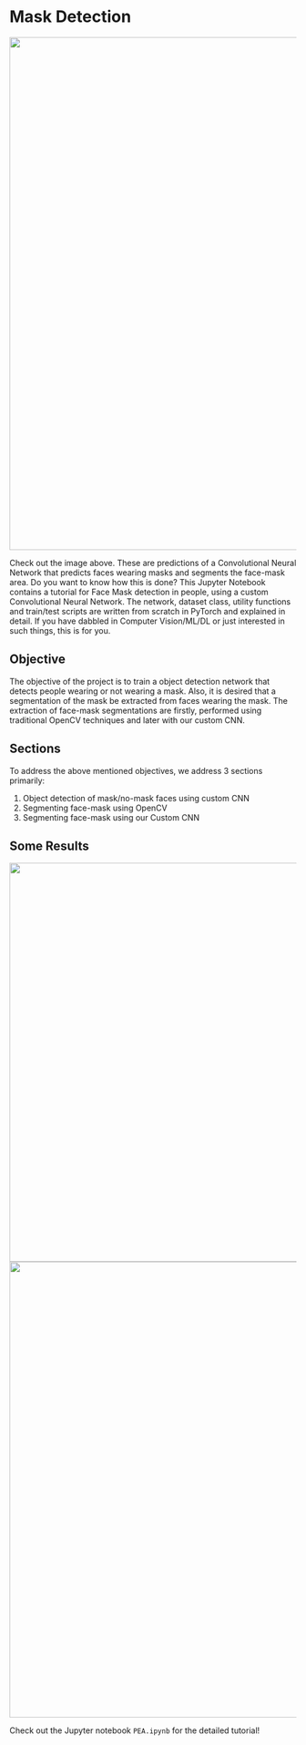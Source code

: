 # Mask Detection

<center>
  <img src=https://drive.google.com/uc?export=view&id=19TcTNVctD3HHk4mph-pm55TQk867GIIg width="900"/>
</center>


Check out the image above. These are predictions of a Convolutional Neural Network that predicts faces wearing masks 
and segments the face-mask area. Do you want to know how this is done? This Jupyter Notebook contains a tutorial for 
Face Mask detection in people, using a custom Convolutional Neural Network. The network, dataset class, utility functions 
and train/test scripts are written from scratch in PyTorch and explained in detail. If you have dabbled in Computer Vision/ML/DL 
or just interested in such things, this is for you. 

## Objective
The objective of the project is to train a object detection network that detects people wearing or not wearing a mask. 
Also, it is desired that a segmentation of the mask be extracted from faces wearing the mask. The extraction of face-mask 
segmentations are firstly, performed using traditional OpenCV techniques and later with our custom CNN. 

## Sections

To address the above mentioned objectives, we address 3 sections primarily:

1.   Object detection of mask/no-mask faces using custom CNN
2.   Segmenting face-mask using OpenCV
3.   Segmenting face-mask using our Custom CNN

## Some Results
<center>
  <img src=https://drive.google.com/uc?export=view&id=19lxGkqFcUEIQVDAJtJc3R9VXpUdlbVpv width="700"/>
</center>

<center>
  <img src=https://drive.google.com/uc?export=view&id=19mDcSjnAcIH-Nsns7vxufAgND35lbrz0 width="800"/>
</center>

Check out the Jupyter notebook `PEA.ipynb` for the detailed tutorial!
